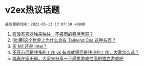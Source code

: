 # v2ex热议话题

`最后更新时间：2022-05-13 17:07:30 +0800`

1. [有没有喜欢独来独往，不报团的程序老哥？](https://www.v2ex.com/t/852565)
1. [[吐槽]这个世界上为什么会有 Tailwind Css 这种东西？](https://www.v2ex.com/t/852519)
1. [买 M1 还是 Intel？](https://www.v2ex.com/t/852578)
1. [不开心但是钱多的工作 vs 有成就感但是钱少的工作，大家怎么选？](https://www.v2ex.com/t/852503)
1. [隔离在家无聊，大家来分享一下感觉游戏性高的独立游戏吧](https://www.v2ex.com/t/852549)

